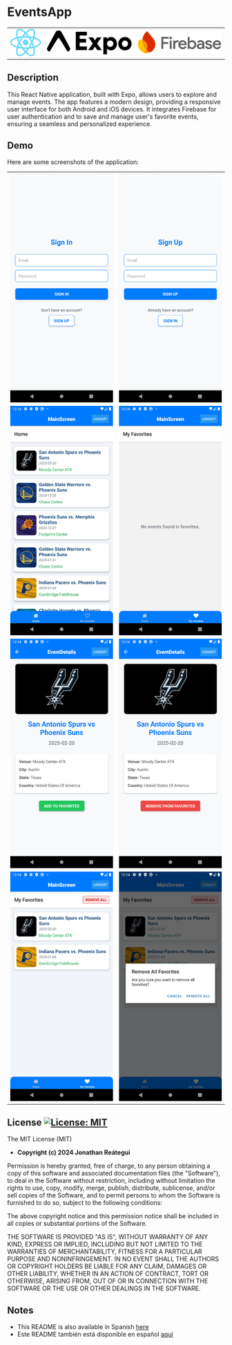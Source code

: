 # EventsApp

<table>
  <tr>
    <td><img src="./assets/logo/react-logo.png" width="150" /></td>
    <td><img src="./assets/logo/expo-logo.png" width="410" /></td>
    <td><img src="./assets/logo/firebase-logo.png" width="410" /></td>
  </tr>
</table>

## Description

This React Native application, built with Expo, allows users to explore and manage events. The app features a modern design, providing a responsive user interface for both Android and iOS devices. It integrates Firebase for user authentication and to save and manage user's favorite events, ensuring a seamless and personalized experience.

## Demo

Here are some screenshots of the application:

<table>
  <tr>
    <td><img src="./assets/demo/1-sign-in.png"/></td>
    <td><img src="./assets/demo/2-sign-up.png"/></td>
  </tr>
  <tr>
    <td><img src="./assets/demo/3-home-list.png"/></td>
    <td><img src="./assets/demo/4-favorites-list-empty.png"/></td>
  </tr>
  <tr>
    <td><img src="./assets/demo/5-event-detail-add.png"/></td>
    <td><img src="./assets/demo/6-event-detail-remove.png"/></td>
  </tr>
  <tr>
    <td><img src="./assets/demo/7-favorites-list-.png"/></td>
    <td><img src="./assets/demo/8-favorites-remove-all-.png"/></td>
  </tr>
</table>

## License [![License: MIT](https://img.shields.io/badge/License-MIT-yellow.svg)](https://opensource.org/licenses/MIT)

The MIT License (MIT)

- **Copyright (c) 2024 Jonathan Reátegui**

Permission is hereby granted, free of charge, to any person obtaining a copy of this software and associated documentation files (the "Software"), to deal in the Software without restriction, including without limitation the rights to use, copy, modify, merge, publish, distribute, sublicense, and/or sell copies of the Software, and to permit persons to whom the Software is furnished to do so, subject to the following conditions:

The above copyright notice and this permission notice shall be included in all copies or substantial portions of the Software.

THE SOFTWARE IS PROVIDED "AS IS", WITHOUT WARRANTY OF ANY KIND, EXPRESS OR IMPLIED, INCLUDING BUT NOT LIMITED TO THE WARRANTIES OF MERCHANTABILITY, FITNESS FOR A PARTICULAR PURPOSE AND NONINFRINGEMENT. IN NO EVENT SHALL THE AUTHORS OR COPYRIGHT HOLDERS BE LIABLE FOR ANY CLAIM, DAMAGES OR OTHER LIABILITY, WHETHER IN AN ACTION OF CONTRACT, TORT OR OTHERWISE, ARISING FROM, OUT OF OR IN CONNECTION WITH THE SOFTWARE OR THE USE OR OTHER DEALINGS IN THE SOFTWARE.

## Notes

- This README is also available in Spanish  [here](README-es.md)
- Este README también está disponible en español  [aquí](README-es.md)
